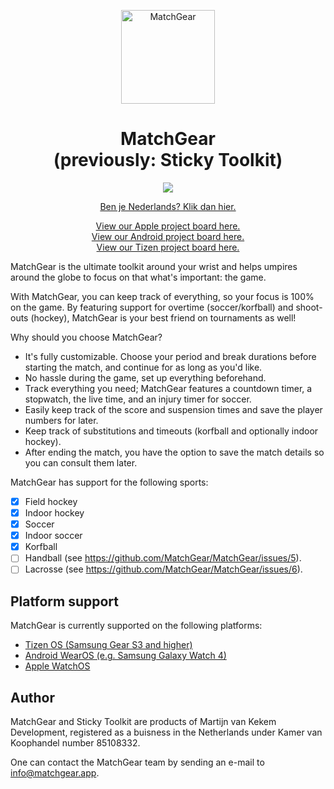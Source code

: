 <p align="center">
  <a href="https://www.matchgear.app/">
    <img alt="MatchGear" src="https://www.matchgear.app/assets/icon/android-icon-192x192.png?v=1.1.0" width="150"/>
  </a>
</p>
<h1 align="center">MatchGear<br>(previously: Sticky Toolkit)</h1>

<p align="center">
  <a href="https://www.matchgear.app/discord" title="Discord">
    <img src="https://img.shields.io/discord/930723136071159839">
  </a>
</p>

<p align="center">
  <a href="README-NL.md">Ben je Nederlands? Klik dan hier.</a>
</p>

<p align="center">
  <a target="_blank" href="https://github.com/orgs/MatchGear/projects/3">View our Apple project board here.</a><br>
  <a target="_blank" href="https://github.com/orgs/MatchGear/projects/2">View our Android project board here.</a><br>
  <a target="_blank" href="https://github.com/orgs/MatchGear/projects/4">View our Tizen project board here.</a>
</p>


MatchGear is the ultimate toolkit around your wrist and helps umpires around the globe to focus on that what's important: the game.

With MatchGear, you can keep track of everything, so your focus is 100% on the game. By featuring support for overtime (soccer/korfball) and shoot-outs (hockey), MatchGear is your best friend on tournaments as well!

Why should you choose MatchGear?
* It's fully customizable. Choose your period and break durations before starting the match, and continue for as long as you'd like.
* No hassle during the game, set up everything beforehand.
* Track everything you need; MatchGear features a countdown timer, a stopwatch, the live time, and an injury timer for soccer.
* Easily keep track of the score and suspension times and save the player numbers for later.
* Keep track of substitutions and timeouts (korfball and optionally indoor hockey).
* After ending the match, you have the option to save the match details so you can consult them later.

MatchGear has support for the following sports:
  - [x] Field hockey
  - [x] Indoor hockey
  - [x] Soccer
  - [x] Indoor soccer
  - [x] Korfball
  - [ ] Handball (see https://github.com/MatchGear/MatchGear/issues/5).
  - [ ] Lacrosse (see https://github.com/MatchGear/MatchGear/issues/6).

## Platform support
MatchGear is currently supported on the following platforms:
* [Tizen OS (Samsung Gear S3 and higher)](https://www.matchgear.app/tizen)
* [Android WearOS (e.g. Samsung Galaxy Watch 4)](https://www.matchgear.app/android)
* [Apple WatchOS](https://www.matchgear.app/apple)

## Author
MatchGear and Sticky Toolkit are products of Martijn van Kekem Development, registered as a buisness in the Netherlands under Kamer van Koophandel number 85108332.

One can contact the MatchGear team by sending an e-mail to info@matchgear.app.

